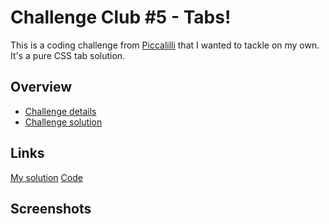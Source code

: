 # Challenge Club #5 - Tabs!

This is a coding challenge from [Piccalilli](https://piccalil.li/) that I wanted to tackle on my own. It's a pure CSS tab solution. 

## Overview

- [Challenge details](https://piccalil.li/blog/challenge-005-tabs/)
- [Challenge solution](https://piccalil.li/tutorial/solution-005-tabs/)

## Links

[My solution](https://fyrfli.github.io/other-challenges/tabs/)
[Code](https://github.com/fyrfli/other-challenges/tree/master/tabs)

## Screenshots

